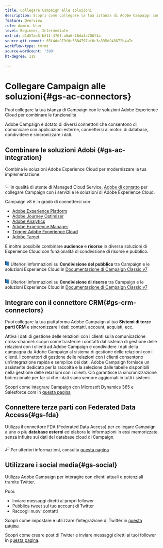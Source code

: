 ```yaml
---
title: Collegare Campaign alle soluzioni
description: Scopri come collegare la tua istanza di Adobe Campaign con le soluzioni di Experience Cloud.
feature: Overview
role: Admin, User
level: Beginner, Intermediate
exl-id: d1d57aa8-b811-470f-a8a6-18da3a700f1a
source-git-commit: 65f4da979f0c5884797af0c3a835d948672b4a7c
workflow-type: tm+mt
source-wordcount: '390'
ht-degree: 11%

---
```


# Collegare Campaign alle soluzioni{#gs-ac-connectors}

Puoi collegare la tua istanza di Campaign con le soluzioni Adobe Experience Cloud per combinare le funzionalità.

Adobe Campaign è dotato di diversi connettori che consentono di comunicare con applicazioni esterne, connettersi ai motori di database, condividere e sincronizzare i dati.

## Combinare le soluzioni Adobi {#gs-ac-integration}

Combina le soluzioni Adobe Experience Cloud per modernizzare la tua implementazione.

![](../assets/do-not-localize/speech.png)  In qualità di utente di Managed Cloud Service, [Adobe di contatto](../start/campaign-faq.md#support) per collegare Campaign con i servizi e le soluzioni di Adobe Experience Cloud.

Campaign v8 è in grado di connettersi con:

* [Adobe Experience Platform](../connect/ac-aep.md)
* [Adobe Journey Optimizer](../connect/ac-ajo.md)
* [Adobe Analytics](../connect/ac-aa.md)
* [Adobe Experience Manager](../connect/ac-aem.md)
* [Trigger Adobe Experience Cloud](../connect/ac-triggers.md)
* [Adobe Target](../connect/ac-at.md)

È inoltre possibile combinare **audience** e **risorse** in diverse soluzioni di Experience Cloud con funzionalità di condivisione di risorse e pubblico.

![](../assets/do-not-localize/book.png) Ulteriori informazioni su **Condivisione del pubblico** tra Campaign e le soluzioni Experience Cloud in [Documentazione di Campaign Classic v7](https://experienceleague.adobe.com/docs/campaign-classic/using/integrating-with-adobe-experience-cloud/audience-sharing/sharing-audiences-with-adobe-experience-cloud.html#integrating-with-adobe-experience-cloud)

![](../assets/do-not-localize/book.png) Ulteriori informazioni su **Condivisione di risorse** tra Campaign e le soluzioni Experience Cloud in [Documentazione di Campaign Classic v7](https://experienceleague.adobe.com/docs/campaign-classic/using/integrating-with-adobe-experience-cloud/asset-sharing/sharing-assets-with-adobe-experience-cloud.html#integrating-with-adobe-experience-cloud)

## Integrare con il connettore CRM{#gs-crm-connectors}

Puoi collegare la tua piattaforma Adobe Campaign al tuo **Sistemi di terze parti CRM** e sincronizzare i dati: contatti, account, acquisti, ecc.

Attiva i dati di gestione delle relazioni con i clienti sulla comunicazione cross-channel: scopri come trasferire i contatti dal sistema di gestione delle relazioni con i clienti ad Adobe Campaign e condividere i dati della campagna da Adobe Campaign al sistema di gestione delle relazioni con i clienti.
I connettori di gestione delle relazioni con i clienti consentono un’integrazione rapida e semplice dei dati: Adobe Campaign fornisce un assistente dedicato per la raccolta e la selezione dalle tabelle disponibili nella gestione delle relazioni con i clienti. Ciò garantisce la sincronizzazione bidirezionale per far sì che i dati siano sempre aggiornati in tutti i sistemi.

Scopri come integrare Campaign con Microsoft Dynamics 365 e Salesforce.com in [questa pagina](crm.md)

## Connettere terze parti con Federated Data Access{#gs-fda}

Utilizza il connettore FDA (Federated Data Access) per collegare Campaign a uno o più **database esterni** ed elabora le informazioni in essi memorizzate senza influire sui dati del database cloud di Campaign.

![](../assets/do-not-localize/glass.png) Per ulteriori informazioni, consulta [questa pagina](fda.md)

## Utilizzare i social media{#gs-social}

Utilizza Adobe Campaign per interagire con clienti attuali e potenziali tramite Twitter.

Puoi:

* Inviare messaggi diretti ai propri follower
* Pubblica tweet sul tuo account di Twitter
* Raccogli nuovi contatti

Scopri come impostare e utilizzare l’integrazione di Twitter in [questa pagina](../connect/ac-tw.md).

Scopri come creare post di Twitter e inviare messaggi diretti ai tuoi follower in [questa pagina](../send/twitter.md).

